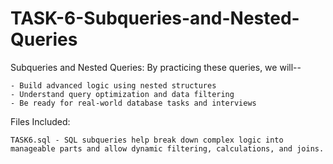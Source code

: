 # TASK-6-Subqueries-and-Nested-Queries

Subqueries and Nested Queries:
By practicing these queries, we will--
    
    - Build advanced logic using nested structures
    - Understand query optimization and data filtering
    - Be ready for real-world database tasks and interviews

Files Included:

    TASK6.sql - SQL subqueries help break down complex logic into manageable parts and allow dynamic filtering, calculations, and joins.




